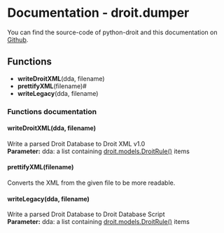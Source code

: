 # Documentation - droit.dumper
You can find the source-code of python-droit and this documentation on [Github](https://github.com/jaybeejs/python-droit).


## Functions
- **writeDroitXML**(dda, filename)
- **prettifyXML**(filename)#
- **writeLegacy**(dda, filename)

### Functions documentation
#### writeDroitXML(dda, filename)
Write a parsed Droit Database to Droit XML v1.0  
**Parameter:** dda: a list containing [droit.models.DroitRule()](https://github.com/jaybeejs/python-droit/blob/master/docs/models.md#droitruleinputrules-outputrules) items

#### prettifyXML(filename)
Converts the XML from the given file to be more readable.

#### writeLegacy(dda, filename)
Write a parsed Droit Database to Droit Database Script  
**Parameter:** dda: a list containing [droit.models.DroitRule()](https://github.com/jaybeejs/python-droit/blob/master/docs/models.md#droitruleinputrules-outputrules) items
